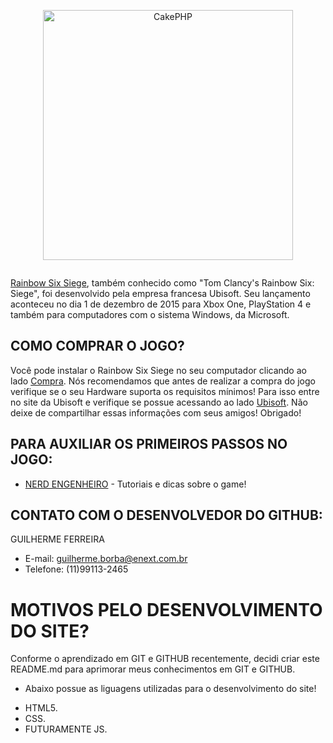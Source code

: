 <p align="center">
  <a href="https://www.ubisoft.com/pt-br/" target="_blank" >
    <img alt="CakePHP" src="https://i.ibb.co/HtCJvMV/LOGO.png" width="400" />
  </a>
</p>
<p align="center">
    <img href="08f5d1e7c216b48f3f304df13e84f37fe822230d"></a>
</p>

[Rainbow Six Siege](https://www.ubisoft.com/pt-br/game/rainbow-six/siege/), também conhecido 
como "Tom Clancy's Rainbow Six: Siege", foi desenvolvido pela empresa francesa
Ubisoft. Seu lançamento aconteceu no dia 1 de dezembro de 2015 para Xbox One,
PlayStation 4 e também para computadores com o sistema Windows, da Microsoft.

## COMO COMPRAR O JOGO?

Você pode instalar o Rainbow Six Siege no seu computador clicando ao lado
[Compra](https://store.ubi.com/ofertas/tom-clancy-s-rainbow-six-siege/56c494ad88a7e300458b4d5a.html?lang=pt_BR). Nós recomendamos que antes de realizar a compra do jogo verifique se o seu Hardware suporta os requisitos mínimos! Para isso entre no site da Ubisoft e verifique se possue acessando ao lado  [Ubisoft](https://support.ubisoft.com/pt-BR/Faqs/000024358/PC-Requisitos-para-Rainbow-Six-Siege?fallback=es). Não deixe de compartilhar essas informações com seus amigos! Obrigado!


## PARA AUXILIAR OS PRIMEIROS PASSOS NO JOGO:

* [NERD ENGENHEIRO](https://www.youtube.com/channel/UCn2IblmswYnBL62nDDhYjew) - Tutoriais e dicas sobre o game!

## CONTATO COM O DESENVOLVEDOR DO GITHUB: 

GUILHERME FERREIRA 
* E-mail: guilherme.borba@enext.com.br
* Telefone: (11)99113-2465

# MOTIVOS PELO DESENVOLVIMENTO DO SITE?

Conforme o aprendizado em GIT e GITHUB recentemente, decidi criar este README.md para aprimorar meus conhecimentos em GIT e GITHUB.
* Abaixo possue as liguagens utilizadas para o desenvolvimento do site!
- HTML5.
- CSS.
- FUTURAMENTE JS.
